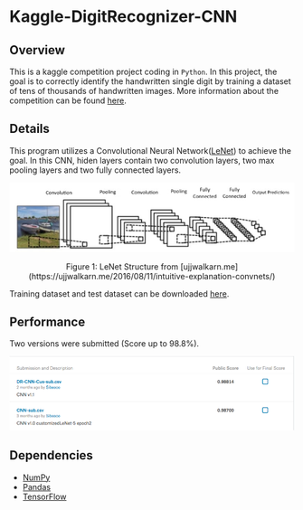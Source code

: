 # Kaggle-DigitRecognizer-CNN

## Overview
This is a kaggle competition project coding in `Python`. In this project, the goal is to correctly identify the handwritten single digit by training a dataset of tens of thousands of handwritten images. More information about the competition can be found [here](https://www.kaggle.com/c/digit-recognizer#description).

## Details
This program utilizes a Convolutional Neural Network([LeNet](http://yann.lecun.com/exdb/lenet/)) to achieve the goal. In this CNN, hiden layers contain two convolution layers, two max pooling layers and two fully connected layers.

![LeNet](https://raw.githubusercontent.com/Siboooo/imgForMD/master/DigitRecognizer/LeNet.jpg)
<p style="text-align: center;">Figure 1: LeNet Structure from [ujjwalkarn.me](https://ujjwalkarn.me/2016/08/11/intuitive-explanation-convnets/)</p>


Training dataset and test dataset can be downloaded [here](https://www.kaggle.com/c/digit-recognizer/data).

## Performance
Two versions were submitted (Score up to 98.8%).

![submission](https://raw.githubusercontent.com/Siboooo/imgForMD/master/DigitRecognizer/DR-CNN-sub.png)

## Dependencies
* [NumPy](http://www.numpy.org)
* [Pandas](http://pandas.pydata.org)
* [TensorFlow](https://www.tensorflow.org)